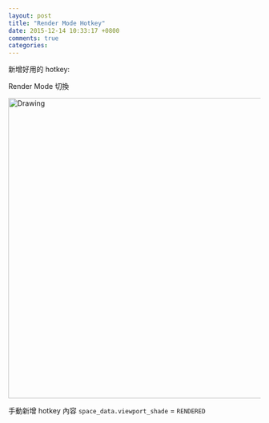 ```yaml
---
layout: post
title: "Render Mode Hotkey"
date: 2015-12-14 10:33:17 +0800
comments: true
categories: 
---
```

新增好用的 hotkey: 

Render Mode 切換

<img src="http://coding-addict.com/pictures/blender/render mode hotkey.png" alt="Drawing" style="width: 600px;"/>

手動新增 hotkey 內容 `space_data.viewport_shade` = `RENDERED`
#